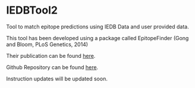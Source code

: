 # IEDBTool2
Tool to match epitope predictions using IEDB Data and user provided data.

This tool has been developed using a package called EpitopeFinder (Gong and Bloom, PLoS Genetics, 2014)

Their publication can be found [here](http://journals.plos.org/plosgenetics/article?id=10.1371/journal.pgen.1004328).

Github Repository can be found [here](https://github.com/jbloom/epitopefinder).

Instruction updates will be updated soon.
